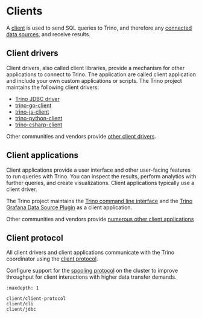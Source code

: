 # Clients

A [client](trino-concept-client) is used to send SQL queries to Trino, and
therefore any [connected data sources](trino-concept-data-source), and receive
results.

## Client drivers

Client drivers, also called client libraries, provide a mechanism for other
applications to connect to Trino. The application are called client application
and include your own custom applications or scripts. The Trino project maintains the
following client drivers:

* [Trino JDBC driver](/client/jdbc)
* [trino-go-client](https://github.com/trinodb/trino-go-client)
* [trino-js-client](https://github.com/trinodb/trino-js-client)
* [trino-python-client](https://github.com/trinodb/trino-python-client)
* [trino-csharp-client](https://github.com/trinodb/trino-csharp-client)

Other communities and vendors provide [other client
drivers](https://trino.io/ecosystem/client-driver#other-client-drivers).

## Client applications

Client applications provide a user interface and other user-facing features to
run queries with Trino. You can inspect the results, perform analytics with
further queries, and create visualizations. Client applications typically use a
client driver.

The Trino project maintains the [Trino command line interface](/client/cli) and
the [Trino Grafana Data Source Plugin](https://github.com/trinodb/grafana-trino)
as a client application.

Other communities and vendors provide [numerous other client
applications](https://trino.io/ecosystem/client-application#other-client-applications)

## Client protocol

All client drivers and client applications communicate with the Trino
coordinator using the [client protocol](/client/client-protocol).

Configure support for the [spooling protocol](protocol-spooling) on the cluster
to improve throughput for client interactions with higher data transfer demands.

```{toctree}
:maxdepth: 1

client/client-protocol
client/cli
client/jdbc
```
